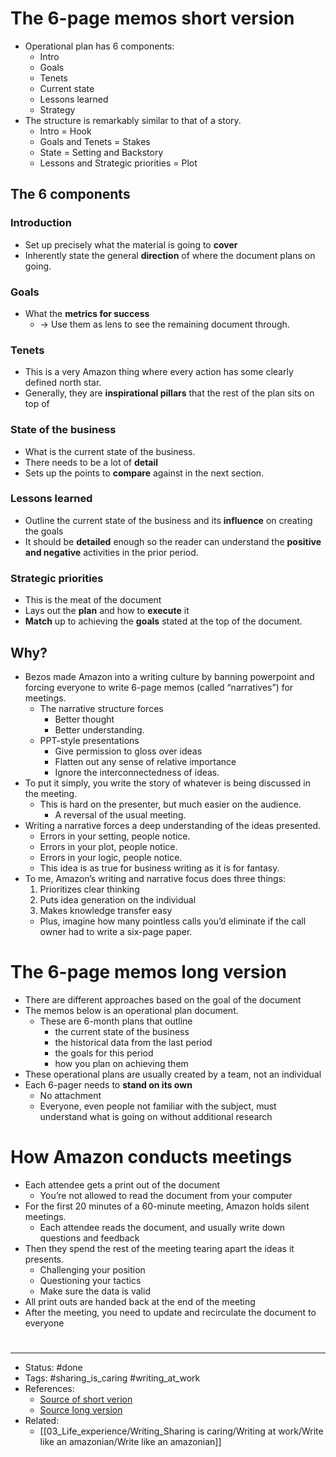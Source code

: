# The 6-page memos short version
- Operational plan has 6 components:
	- Intro
	- Goals
	- Tenets
	- Current state
	- Lessons learned
	- Strategy
- The structure is remarkably similar to that of a story.
	- Intro = Hook
	- Goals and Tenets = Stakes
	- State = Setting and Backstory
	- Lessons and Strategic priorities = Plot

## The 6 components

### Introduction
- Set up precisely what the material is going to **cover**
- Inherently state the general **direction** of where the document plans on going.

### Goals
- What the **metrics for success**
	- -> Use them as lens to see the remaining document through.

### Tenets
- This is a very Amazon thing where every action has some clearly defined north star.
- Generally, they are **inspirational pillars** that the rest of the plan sits on top of

### State of the business
- What is the current state of the business.
- There needs to be a lot of **detail**
- Sets up the points to **compare** against in the next section.

### Lessons learned
- Outline the current state of the business and its **influence** on creating the goals
- It should be **detailed** enough so the reader can understand the **positive and negative** activities in the prior period.

### Strategic priorities
- This is the meat of the document
- Lays out the **plan** and how to **execute** it
- **Match** up to achieving the **goals** stated at the top of the document.

## Why?
- Bezos made Amazon into a writing culture by banning powerpoint and forcing everyone to write 6-page memos (called “narratives”) for meetings.
	- The narrative structure forces
		- Better thought
		- Better understanding.
	- PPT-style presentations
		- Give permission to gloss over ideas
		- Flatten out any sense of relative importance
		- Ignore the interconnectedness of ideas.
- To put it simply, you write the story of whatever is being discussed in the meeting.
	- This is hard on the presenter, but much easier on the audience.
		- A reversal of the usual meeting.
- Writing a narrative forces a deep understanding of the ideas presented.
	- Errors in your setting, people notice.
	- Errors in your plot, people notice.
	- Errors in your logic, people notice.
	- This idea is as true for business writing as it is for fantasy.
- To me, Amazon’s writing and narrative focus does three things:
	1. Prioritizes clear thinking
	2. Puts idea generation on the individual
	3. Makes knowledge transfer easy
	- Plus, imagine how many pointless calls you’d eliminate if the call owner had to write a six-page paper.

# The 6-page memos long version
- There are different approaches based on the goal of the document
- The memos below is an operational plan document.
	- These are 6-month plans that outline
		- the current state of the business
		- the historical data from the last period
		- the goals for this period
		- how you plan on achieving them
- These operational plans are usually created by a team, not an individual
- Each 6-pager needs to **stand on its own**
	- No attachment
	- Everyone, even people not familiar with the subject, must understand what is going on without additional research

# How Amazon conducts meetings
- Each attendee gets a print out of the document
	- You’re not allowed to read the document from your computer
- For the first 20 minutes of a 60-minute meeting, Amazon holds silent meetings.
	- Each attendee reads the document, and usually write down questions and feedback
- Then they spend the rest of the meeting tearing apart the ideas it presents.
	- Challenging your position
	- Questioning your tactics
	- Make sure the data is valid
- All print outs are handed back at the end of the meeting
- After the meeting, you need to update and recirculate the document to everyone

#
---
- Status: #done
- Tags: #sharing_is_caring #writing_at_work
- References:
	- [Source of short verion](https://twitter.com/nathanbaugh27/status/1605215781268111360)
	- [Source long version](https://writingcooperative.com/the-anatomy-of-an-amazon-6-pager-fc79f31a41c9)
- Related:
	- [[03_Life_experience/Writing_Sharing is caring/Writing at work/Write like an amazonian/Write like an amazonian]]
